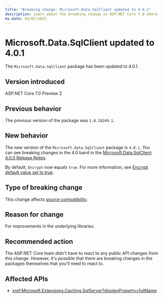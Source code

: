 ```yaml
---
title: "Breaking change: Microsoft.Data.SqlClient updated to 4.0.1"
description: Learn about the breaking change in ASP.NET Core 7.0 where Microsoft.Data.SqlClient has been updated to 4.0.1.
ms.date: 03/07/2022
---
```


# Microsoft.Data.SqlClient updated to 4.0.1

The `Microsoft.Data.SqlClient` package has been updated to 4.0.1.

## Version introduced

ASP.NET Core 7.0 Preview 2

## Previous behavior

The previous version of the package was `1.0.19249.1`.

## New behavior

The new version of the `Microsoft.Data.SqlClient` package is `4.0.1`. You can see breaking changes in the 4.0 band in the [Microsoft.Data.SqlClient 4.0.0 Release Notes](https://github.com/dotnet/SqlClient/blob/main/release-notes/4.0/4.0.0.md#breaking-changes).

By default, `Encrypt` now equals `true`. For more information, see [Encrypt default value set to true](https://github.com/dotnet/SqlClient/blob/main/release-notes/4.0/4.0.0.md#encrypt-default-value-set-to-true).

## Type of breaking change

This change affects [source compatibility](../../categories.md#source-compatibility).

## Reason for change

For improvements in the underlying libraries.

## Recommended action

The ASP.NET Core team didn't have to react to any public API changes from this change. However, it's possible that there are breaking changes in the packages themselves that you'll need to react to.

## Affected APIs

* <xref:Microsoft.Extensions.Caching.SqlServer?displayProperty=fullName>
